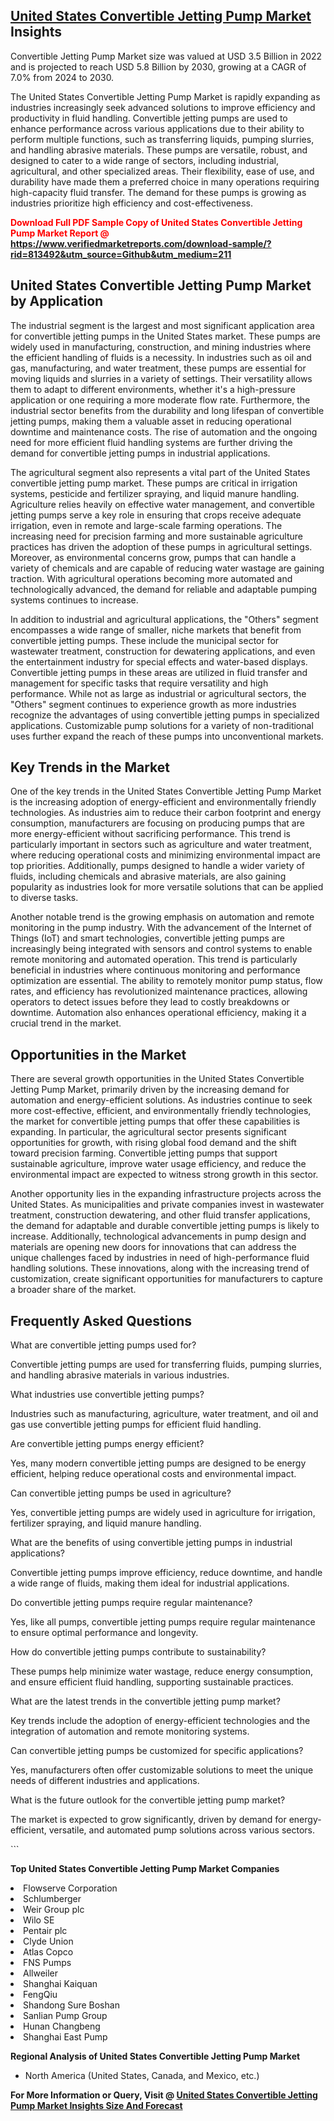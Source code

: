 <h2><a href="https://www.verifiedmarketreports.com/download-sample/?rid=813492&amp;utm_source=Github&amp;utm_medium=211" target="_blank">United States Convertible Jetting Pump Market</a> Insights</h2><p>Convertible Jetting Pump Market size was valued at USD 3.5 Billion in 2022 and is projected to reach USD 5.8 Billion by 2030, growing at a CAGR of 7.0% from 2024 to 2030.</p><p><p>The United States Convertible Jetting Pump Market is rapidly expanding as industries increasingly seek advanced solutions to improve efficiency and productivity in fluid handling. Convertible jetting pumps are used to enhance performance across various applications due to their ability to perform multiple functions, such as transferring liquids, pumping slurries, and handling abrasive materials. These pumps are versatile, robust, and designed to cater to a wide range of sectors, including industrial, agricultural, and other specialized areas. Their flexibility, ease of use, and durability have made them a preferred choice in many operations requiring high-capacity fluid transfer. The demand for these pumps is growing as industries prioritize high efficiency and cost-effectiveness. <b><p><span class=""><span style="color: #ff0000;"><strong>Download Full PDF Sample Copy of United States Convertible Jetting Pump Market Report</strong> @ </span><a href="https://www.verifiedmarketreports.com/download-sample/?rid=813492&amp;utm_source=Github&amp;utm_medium=211" target="_blank">https://www.verifiedmarketreports.com/download-sample/?rid=813492&amp;utm_source=Github&amp;utm_medium=211</a></span></p></b> </p><h2>United States Convertible Jetting Pump Market by Application</h2><p>The industrial segment is the largest and most significant application area for convertible jetting pumps in the United States market. These pumps are widely used in manufacturing, construction, and mining industries where the efficient handling of fluids is a necessity. In industries such as oil and gas, manufacturing, and water treatment, these pumps are essential for moving liquids and slurries in a variety of settings. Their versatility allows them to adapt to different environments, whether it's a high-pressure application or one requiring a more moderate flow rate. Furthermore, the industrial sector benefits from the durability and long lifespan of convertible jetting pumps, making them a valuable asset in reducing operational downtime and maintenance costs. The rise of automation and the ongoing need for more efficient fluid handling systems are further driving the demand for convertible jetting pumps in industrial applications.</p><p>The agricultural segment also represents a vital part of the United States convertible jetting pump market. These pumps are critical in irrigation systems, pesticide and fertilizer spraying, and liquid manure handling. Agriculture relies heavily on effective water management, and convertible jetting pumps serve a key role in ensuring that crops receive adequate irrigation, even in remote and large-scale farming operations. The increasing need for precision farming and more sustainable agriculture practices has driven the adoption of these pumps in agricultural settings. Moreover, as environmental concerns grow, pumps that can handle a variety of chemicals and are capable of reducing water wastage are gaining traction. With agricultural operations becoming more automated and technologically advanced, the demand for reliable and adaptable pumping systems continues to increase.</p><p>In addition to industrial and agricultural applications, the "Others" segment encompasses a wide range of smaller, niche markets that benefit from convertible jetting pumps. These include the municipal sector for wastewater treatment, construction for dewatering applications, and even the entertainment industry for special effects and water-based displays. Convertible jetting pumps in these areas are utilized in fluid transfer and management for specific tasks that require versatility and high performance. While not as large as industrial or agricultural sectors, the "Others" segment continues to experience growth as more industries recognize the advantages of using convertible jetting pumps in specialized applications. Customizable pump solutions for a variety of non-traditional uses further expand the reach of these pumps into unconventional markets.</p><h2>Key Trends in the Market</h2><p>One of the key trends in the United States Convertible Jetting Pump Market is the increasing adoption of energy-efficient and environmentally friendly technologies. As industries aim to reduce their carbon footprint and energy consumption, manufacturers are focusing on producing pumps that are more energy-efficient without sacrificing performance. This trend is particularly important in sectors such as agriculture and water treatment, where reducing operational costs and minimizing environmental impact are top priorities. Additionally, pumps designed to handle a wider variety of fluids, including chemicals and abrasive materials, are also gaining popularity as industries look for more versatile solutions that can be applied to diverse tasks.</p><p>Another notable trend is the growing emphasis on automation and remote monitoring in the pump industry. With the advancement of the Internet of Things (IoT) and smart technologies, convertible jetting pumps are increasingly being integrated with sensors and control systems to enable remote monitoring and automated operation. This trend is particularly beneficial in industries where continuous monitoring and performance optimization are essential. The ability to remotely monitor pump status, flow rates, and efficiency has revolutionized maintenance practices, allowing operators to detect issues before they lead to costly breakdowns or downtime. Automation also enhances operational efficiency, making it a crucial trend in the market.</p><h2>Opportunities in the Market</h2><p>There are several growth opportunities in the United States Convertible Jetting Pump Market, primarily driven by the increasing demand for automation and energy-efficient solutions. As industries continue to seek more cost-effective, efficient, and environmentally friendly technologies, the market for convertible jetting pumps that offer these capabilities is expanding. In particular, the agricultural sector presents significant opportunities for growth, with rising global food demand and the shift toward precision farming. Convertible jetting pumps that support sustainable agriculture, improve water usage efficiency, and reduce the environmental impact are expected to witness strong growth in this sector.</p><p>Another opportunity lies in the expanding infrastructure projects across the United States. As municipalities and private companies invest in wastewater treatment, construction dewatering, and other fluid transfer applications, the demand for adaptable and durable convertible jetting pumps is likely to increase. Additionally, technological advancements in pump design and materials are opening new doors for innovations that can address the unique challenges faced by industries in need of high-performance fluid handling solutions. These innovations, along with the increasing trend of customization, create significant opportunities for manufacturers to capture a broader share of the market.</p><h2>Frequently Asked Questions</h2><p>What are convertible jetting pumps used for?</p><p>Convertible jetting pumps are used for transferring fluids, pumping slurries, and handling abrasive materials in various industries.</p><p>What industries use convertible jetting pumps?</p><p>Industries such as manufacturing, agriculture, water treatment, and oil and gas use convertible jetting pumps for efficient fluid handling.</p><p>Are convertible jetting pumps energy efficient?</p><p>Yes, many modern convertible jetting pumps are designed to be energy efficient, helping reduce operational costs and environmental impact.</p><p>Can convertible jetting pumps be used in agriculture?</p><p>Yes, convertible jetting pumps are widely used in agriculture for irrigation, fertilizer spraying, and liquid manure handling.</p><p>What are the benefits of using convertible jetting pumps in industrial applications?</p><p>Convertible jetting pumps improve efficiency, reduce downtime, and handle a wide range of fluids, making them ideal for industrial applications.</p><p>Do convertible jetting pumps require regular maintenance?</p><p>Yes, like all pumps, convertible jetting pumps require regular maintenance to ensure optimal performance and longevity.</p><p>How do convertible jetting pumps contribute to sustainability?</p><p>These pumps help minimize water wastage, reduce energy consumption, and ensure efficient fluid handling, supporting sustainable practices.</p><p>What are the latest trends in the convertible jetting pump market?</p><p>Key trends include the adoption of energy-efficient technologies and the integration of automation and remote monitoring systems.</p><p>Can convertible jetting pumps be customized for specific applications?</p><p>Yes, manufacturers often offer customizable solutions to meet the unique needs of different industries and applications.</p><p>What is the future outlook for the convertible jetting pump market?</p><p>The market is expected to grow significantly, driven by demand for energy-efficient, versatile, and automated pump solutions across various sectors.</p>```</p><p><strong>Top United States Convertible Jetting Pump Market Companies</strong></p><div data-test-id=""><p><li>Flowserve Corporation</li><li> Schlumberger</li><li> Weir Group plc</li><li> Wilo SE</li><li> Pentair plc</li><li> Clyde Union</li><li> Atlas Copco</li><li> FNS Pumps</li><li> Allweiler</li><li> Shanghai Kaiquan</li><li> FengQiu</li><li> Shandong Sure Boshan</li><li> Sanlian Pump Group</li><li> Hunan Changbeng</li><li> Shanghai East Pump</li></p><div><strong>Regional Analysis of&nbsp;United States Convertible Jetting Pump Market</strong></div><ul><li dir="ltr"><p dir="ltr">North America&nbsp;(United States, Canada, and Mexico, etc.)</p></li></ul><p><strong>For More Information or Query, Visit @&nbsp;</strong><strong><a href="https://www.verifiedmarketreports.com/product/convertible-jetting-pump-market/?utm_source=Github&amp;utm_medium=211" target="_blank">United States Convertible Jetting Pump Market Insights Size And Forecast</a></strong></p></div>
